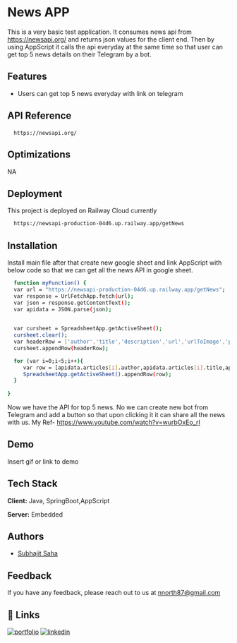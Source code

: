 
# News APP

This is a very basic test application.
It consumes news api from https://newsapi.org/ and returns json values for the client end. Then by using AppScript it calls the api everyday at the same time so that user can get top 5 news details on their Telegram by a bot.


## Features

- Users can get top 5 news everyday with link on telegram


## API Reference

#### 

```
  https://newsapi.org/
```


## Optimizations

NA


## Deployment

This project is deployed on Railway Cloud currently

```bash
  https://newsapi-production-04d6.up.railway.app/getNews
```


## Installation

Install main file after that create new google sheet and link AppScript with below code so that we can get all the news API in google sheet.

```bash
  function myFunction() {
  var url = "https://newsapi-production-04d6.up.railway.app/getNews";
  var response = UrlFetchApp.fetch(url);
  var json = response.getContentText();
  var apidata = JSON.parse(json);
  

  var cursheet = SpreadsheetApp.getActiveSheet();
  cursheet.clear();
  var headerRow = ['author','title','description','url','urlToImage','publishedAt','content'];
  cursheet.appendRow(headerRow);

  for (var i=0;i<5;i++){
     var row = [apidata.articles[i].author,apidata.articles[i].title,apidata.articles[i].description,apidata.articles[i].url,apidata.articles[i].urlToImage,apidata.articles[i].publishedAt,apidata.articles[i].content];
     SpreadsheetApp.getActiveSheet().appendRow(row);
  }
  
}
```
   Now we have the API for top 5 news. No we can create new bot from Telegram and add a button so that upon clicking it it can share all the news with us.
   My Ref- https://www.youtube.com/watch?v=wurbOxEo_rI
## Demo

Insert gif or link to demo


## Tech Stack

**Client:** Java, SpringBoot,AppScript

**Server:** Embedded


## Authors

- [Subhajit Saha](https://github.com/subhajit51193)


## Feedback

If you have any feedback, please reach out to us at nnorth87@gmail.com


## 🔗 Links
[![portfolio](https://img.shields.io/badge/my_portfolio-000?style=for-the-badge&logo=ko-fi&logoColor=white)](https://subhajit51193.github.io/)
[![linkedin](https://img.shields.io/badge/linkedin-0A66C2?style=for-the-badge&logo=linkedin&logoColor=white)](https://www.linkedin.com/in/subhajit-saha-103110185/)
